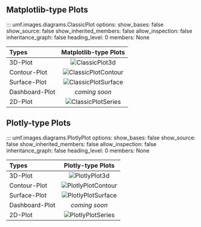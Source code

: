 ## Matplotlib-type Plots

<!-- prettier-ignore -->
::: umf.images.diagrams.ClassicPlot
    options:
        show_bases: false
        show_source: false
        show_inherited_members: false
        allow_inspection: false
        inheritance_graph: false
        heading_level: 0
        members: None

| Types          |                        Matplotlib-type Plots                         |
| :------------- | :------------------------------------------------------------------: |
| 3D-Plot        |      ![ClassicPlot3d](../../../extra/images/ClassicPlot_3d.png)      |
| Contour-Plot   | ![ClassicPlotContour](../../../extra/images/ClassicPlot_contour.png) |
| Surface-Plot   | ![ClassicPlotSurface](../../../extra/images/ClassicPlot_surface.png) |
| Dashboard-Plot |                            _coming soon_                             |
| 2D-Plot        |  ![ClassicPlotSeries](../../../extra/images/ClassicPlot_series.png)  |

## Plotly-type Plots

<!-- prettier-ignore -->
::: umf.images.diagrams.PlotlyPlot
    options:
        show_bases: false
        show_source: false
        show_inherited_members: false
        allow_inspection: false
        inheritance_graph: false
        heading_level: 0
        members: None

| Types          |                         Plotly-type Plots                          |
| :------------- | :----------------------------------------------------------------: |
| 3D-Plot        |      ![PlotlyPlot3d](../../../extra/images/PlotlyPlot_3d.png)      |
| Contour-Plot   | ![PlotlyPlotContour](../../../extra/images/PlotlyPlot_contour.png) |
| Surface-Plot   | ![PlotlyPlotSurface](../../../extra/images/PlotlyPlot_surface.png) |
| Dashboard-Plot |                           _coming soon_                            |
| 2D-Plot        |  ![PlotlyPlotSeries](../../../extra/images/PlotlyPlot_series.png)  |
